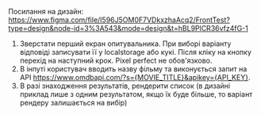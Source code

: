 Посилання на дизайн:
https://www.figma.com/file/I596J5OM0F7VDkxzhaAcq2/FrontTest?type=design&node-id=3%3A543&mode=design&t=hBL9PlCR36vfz4fG-1

1. Зверстати перший екран опитувальника. При виборі варіанту відповіді записувати її у localstorage
   або кукі. Після кліку на кнопку перехід на наступний крок. Pixel perfect не обов'язково.
2. В інпуті користувач вводить назву фільму та виконується запит на API
   https://www.omdbapi.com/?s={MOVIE_TITLE}&apikey={API_KEY}.
3. В разі знаходження результатів, рендерити список (в дизайні приклад лише з одним результатом,
   якщо їх буде більше, то варіант рендеру залишається на вибір)
